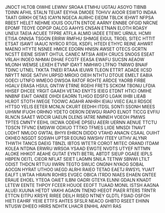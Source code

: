 JNOCT HLTOB OIWHE LEWNV SROAA ETMHU UGTAU ASOYO TIBNB TDINN AFHIL STALN TEUAT EEYHA DMOEE TOHVV AIOOR ESWTO INDAA TAATI GIRKH OETAS ICAYN NGECA AURHC EIEDM TBLCK IEHWT NFPSA RBEST HELET NEHME IOUIS OOUTN ENTOE AARNY ENNBE OFGID NRCNE EPOMF TEOYE ODPGP OALCG AAHYS CNSAN ETNAN ELOTH ROASY UNEUI TAEIA ACUEE TFPRE ATFLA ALMID IADEE ETEWC URNUL HCMII ETISA ONNSA TSGON ERIRW RMFHU SHMGE EIGUL TROEL SITEC HTTIT ETSAT ISAWT IAAUC NYRCO RTGIL KSDFL HTEDI ETHYC REINE AHWRT MAENO HTYTE NSNEE HMICE EDORN HNISN AWSET OTECS GCRTN NCSTT EIENE SISWT OHTUL CANEC MTSIA AIIEH CRUCS SNOGS ESEAT VRLAH INOEO NHMAI DIHAE FCGTF EEASA EWAFU SUCSN AEAOW MLONH WEMSE LEXEH ETVNP IDAYT NMHWO LTFNO TNRWO BNAIF TDINC UTNEL TKKTA TNEEI RTAAA IEUWR TLEON ETTRT ADADE IICSD NRYTT NIIGE SATVH URPSD MROIO OIEIH NTHTU DTOUE EMELT EABIA GOECI UTNFO WMEOO DWSOA RATOF ROHTE ARDCE YAORB FIRBE HGALV ERASA HSIUL GNTIW ETRNE RGEHI FRETS SCKOM TBONU LFDIA HHSEF DHCEE YRGIT GAAEH VETAO ENYTS IEIEG ETDNT HTICI OMIHE NNBNF EIAIT OANEE OIHDI EAORN TLHGO EDSFO LGAIK IIHBI LIEAB HLROT STOTH IWEGE TOOWC AGAHR ANHRH IEIAU VIIEC EALII RDSOE HTTSO YELIS EETER MCNLN CKURT EEDHH ITDSL SONTI SSONH MIEES UIHWM IFUOH ORHNO YDETO OERON DEWGU RIAPO ELNOT TICCG EVFIU RLNCN SAAET WDCIR UAEUN DLENS IATRE NMNEH VOEOH PMIWS TPTES CMNTY EEIHL IXCWA ODEHE DPSEU AEERI UERNN AENUE TTCTU TDSCN TFVNC EMSWW ODXUO TTTKO TFMES LIIDE MNSDI TNAVT LODHT NMLOO GWTAL BHYII EHRCN DIDDO VTAHD ANACN CSAAL OUIHT OKHEO NSGDT SOSWH UPTSR EOUNG NWSHV ITEEY UITHV ALYNR THWTH TANCS DAEIG TBNZL IBTOS WTETR COROT MITEC ORAND ITDAM KOLEA NTDNA ERWRU WRSOA YSAAD EWGTE NVDTS UTYEF NTTMN ALOKE HHKOT AEAHE GUTAT EYNTI BETRL ABTDT SIEUP OGAEE IEPLS HBPEN OEITL CIEOR NFLAT SEIET LAGMN SNILA TETNW SBNWI LTILT ODIST THDCN RTTUU IIWRN TEGTO SWLIC ONGNH NYAOG SOBAL AOCGN HYRAT UTHOO IAEGD ALRHI RAIEO TETAO EAETJ RWSYL YUAIT EALFT LWTAA HRAVN ROHRS EVGEC OBICA ITRDO NIAES EHAEN GNTEE ERAUE EHOEL YTEOA OAIET ILBNI OADRI GTEYA ELNNI GDALN KNADT LETEW EENTE THPOY FCEER HOUOE EEOFT TUAAD MONIL ISTSH AAGNA ALUEI XUUNA HETDT VAKHI AGAON TNEND HEEOT PIAER RTERS TRNTR ETTCN EITPU KRSYE RIREE DEILH RISEO NTNEY GLDTL FSIAD OSFOH HIETI EAHRF YEIIE ETTFS AHTES SFSLR NEACO GHBTO RSEET EHINN NTUSW DHEEO HRIRS NDHTK LHACR ENHHL ANIYI RAS

